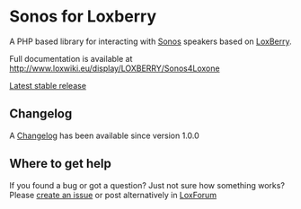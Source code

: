 Sonos for Loxberry
==================

A PHP based library for interacting with [Sonos](http://www.sonos.com/) speakers based on 
[LoxBerry](http://www.loxwiki.eu/display/LOXBERRY/LoxBerry/).  

Full documentation is available at http://www.loxwiki.eu/display/LOXBERRY/Sonos4Loxone  


[Latest stable release](https://github.com/Liver64/LoxBerry-Sonos/archive/v3.1.0.zip)




Changelog
---------
A [Changelog](//github.com/Liver64/LoxBerry-Sonos/blob/master/webfrontend/html/changelog.txt) has been available since version 1.0.0


Where to get help
-----------------
If you found a bug or got a question? Just not sure how something works?  
Please [create an issue](//github.com/Liver64/LoxBerry-Sonos/issues) or post alternatively in [LoxForum](https://www.loxforum.com/forum/projektforen/loxberry/plugins/74862-loxberry-sonos-plugin-verf%C3%BCgbar)

